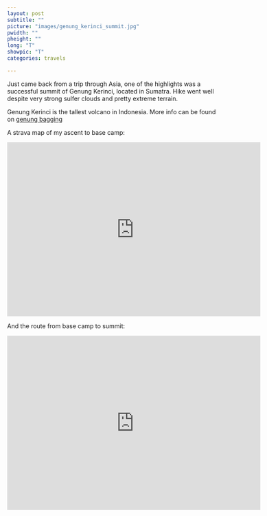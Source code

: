 ```yaml
---
layout: post
subtitle: ""
picture: "images/genung_kerinci_summit.jpg"
pwidth: ""
pheight: ""
long: "T"
showpic: "T"
categories: travels

---
```


Just came back from a trip through Asia, one of the highlights was a successful
summit of Genung Kerinci, located in Sumatra. Hike went well despite very strong
sulfer clouds and pretty extreme terrain. 

Genung Kerinci is the tallest volcano in Indonesia. More info can be found on
[ genung bagging ](http://www.gunungbagging.com/kerinci/ )

A strava map of my ascent to base camp: 

<iframe height='405' width='590' frameborder='0' allowtransparency='true'
scrolling='no'
src='https://www.strava.com/activities/466979589/embed/3387040c6a720bc8c8f50386a7e296d6f1eebb35'></iframe>

And the route from base camp to summit: 

<iframe height='405' width='590' frameborder='0' allowtransparency='true'
scrolling='no'
src='http://www.strava.com/activities/475888389/embed/96c5848f41add554a7e1383d8836f6a853fc0a83'></iframe>
